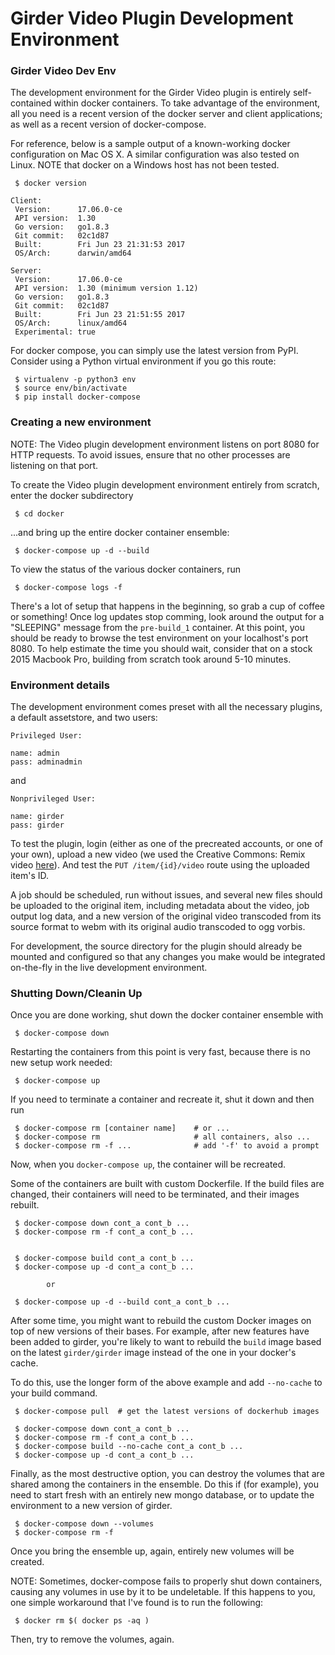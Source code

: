 
Girder Video Plugin Development Environment
===========================================

### Girder Video Dev Env

The development environment for the Girder Video plugin is entirely
self-contained within docker containers.  To take advantage of the environment,
all you need is a recent version of the docker server and client applications;
as well as a recent version of docker-compose.

For reference, below is a sample output of a known-working docker configuration
on Mac OS X.  A similar configuration was also tested on Linux.  NOTE that
docker on a Windows host has not been tested.

```
 $ docker version
```

```
Client:
 Version:      17.06.0-ce
 API version:  1.30
 Go version:   go1.8.3
 Git commit:   02c1d87
 Built:        Fri Jun 23 21:31:53 2017
 OS/Arch:      darwin/amd64

Server:
 Version:      17.06.0-ce
 API version:  1.30 (minimum version 1.12)
 Go version:   go1.8.3
 Git commit:   02c1d87
 Built:        Fri Jun 23 21:51:55 2017
 OS/Arch:      linux/amd64
 Experimental: true
```

For docker compose, you can simply use the latest version from PyPI.  Consider
using a Python virtual environment if you go this route:

```
 $ virtualenv -p python3 env
 $ source env/bin/activate
 $ pip install docker-compose
```

### Creating a new environment

NOTE: The Video plugin development environment listens on port 8080 for HTTP
requests.  To avoid issues, ensure that no other processes are listening on that
port.

To create the Video plugin development environment entirely from scratch, enter
the docker subdirectory

```
 $ cd docker
```

...and bring up the entire docker container ensemble:

```
 $ docker-compose up -d --build
```

To view the status of the various docker containers, run
```
 $ docker-compose logs -f
```

There's a lot of setup that happens in the beginning, so grab a cup of coffee or
something!  Once log updates stop comming, look around the output for a
"SLEEPING" message from the `pre-build_1` container.  At this point, you should
be ready to browse the test environment on your localhost's port 8080.  To help
estimate the time you should wait, consider that on a stock 2015 Macbook Pro,
building from scratch took around 5-10 minutes.

### Environment details

The development environment comes preset with all the necessary plugins, a
default assetstore, and two users:

```
Privileged User:

name: admin
pass: adminadmin
```

and

```
Nonprivileged User:

name: girder
pass: girder
```

To test the plugin, login (either as one of the precreated accounts, or one of
your own), upload a new video (we used the Creative Commons: Remix video
[here](https://vimeo.com/151666798)).  And test the `PUT /item/{id}/video` route
using the uploaded item's ID.

A job should be scheduled, run without issues, and several new files should be
uploaded to the original item, including metadata about the video, job output
log data, and a new version of the original video transcoded from its source
format to webm with its original audio transcoded to ogg vorbis.

For development, the source directory for the plugin should already be mounted
and configured so that any changes you make would be integrated on-the-fly in
the live development environment.

### Shutting Down/Cleanin Up

Once you are done working, shut down the docker container ensemble with

```
 $ docker-compose down
```

Restarting the containers from this point is very fast, because there is no new
setup work needed:
```
 $ docker-compose up
```

If you need to terminate a container and recreate it, shut it down and then run

```
 $ docker-compose rm [container name]    # or ...
 $ docker-compose rm                     # all containers, also ...
 $ docker-compose rm -f ...              # add '-f' to avoid a prompt
```

Now, when you `docker-compose up`, the container will be recreated.

Some of the containers are built with custom Dockerfile.  If the build files are
changed, their containers will need to be terminated, and their images rebuilt.

```
 $ docker-compose down cont_a cont_b ...
 $ docker-compose rm -f cont_a cont_b ...


 $ docker-compose build cont_a cont_b ...
 $ docker-compose up -d cont_a cont_b ...

        or

 $ docker-compose up -d --build cont_a cont_b ...
```

After some time, you might want to rebuild the custom Docker images on top of
new versions of their bases.  For example, after new features have been added to
girder, you're likely to want to rebuild the `build` image based on the latest
`girder/girder` image instead of the one in your docker's cache.

To do this, use the longer form of the above example and add `--no-cache` to
your build command.

```
 $ docker-compose pull  # get the latest versions of dockerhub images

 $ docker-compose down cont_a cont_b ...
 $ docker-compose rm -f cont_a cont_b ...
 $ docker-compose build --no-cache cont_a cont_b ...
 $ docker-compose up -d cont_a cont_b ...
```

Finally, as the most destructive option, you can destroy the volumes that are
shared among the containers in the ensemble.  Do this if (for example), you need
to start fresh with an entirely new mongo database, or to update the environment
to a new version of girder.

```
 $ docker-compose down --volumes
 $ docker-compose rm -f
```

Once you bring the ensemble up, again, entirely new volumes will be created.

NOTE: Sometimes, docker-compose fails to properly shut down containers, causing
any volumes in use by it to be undeletable.  If this happens to you, one simple
workaround that I've found is to run the following:

```
 $ docker rm $( docker ps -aq )
```

Then, try to remove the volumes, again.

